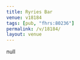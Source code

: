 ```yaml
---
title: Ryries Bar
venue: v18184
tags: [pub, "fhrs:80236"]
permalink: /v/18184/
layout: venue
---
```

null